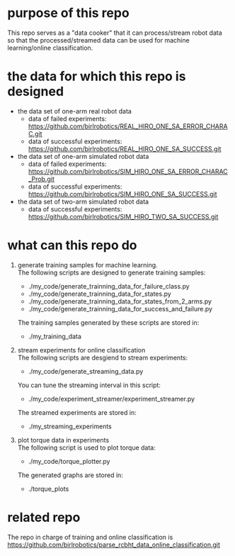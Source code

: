 # purpose of this repo
This repo serves as a "data cooker" that it can process/stream robot data so that the processed/streamed data can be used for machine learning/online classification.

# the data for which this repo is designed
* the data set of one-arm real robot data
  * data of failed experiments: https://github.com/birlrobotics/REAL_HIRO_ONE_SA_ERROR_CHARAC.git
  * data of successful experiments: https://github.com/birlrobotics/REAL_HIRO_ONE_SA_SUCCESS.git
* the data set of one-arm simulated robot data
  * data of failed experiments: https://github.com/birlrobotics/SIM_HIRO_ONE_SA_ERROR_CHARAC_Prob.git
  * data of successful experiments: https://github.com/birlrobotics/SIM_HIRO_ONE_SA_SUCCESS.git
* the data set of two-arm simulated robot data
  * data of successful experiments: https://github.com/birlrobotics/SIM_HIRO_TWO_SA_SUCCESS.git

# what can this repo do
1. generate training samples for machine learning.  
    The following scripts are designed to generate training samples:
    * ./my_code/generate_trainning_data_for_failure_class.py
    * ./my_code/generate_trainning_data_for_states.py
    * ./my_code/generate_trainning_data_for_states_from_2_arms.py
    * ./my_code/generate_trainning_data_for_success_and_failure.py

    The training samples generated by these scripts are stored in:
    * ./my_training_data

1. stream experiments for online classification  
    The following scripts are desgiend to stream experiments:
    * ./my_code/generate_streaming_data.py

    You can tune the streaming interval in this script:
    * ./my_code/experiment_streamer/experiment_streamer.py

    The streamed experiments are stored in:
    * ./my_streaming_experiments

1. plot torque data in experiments  
    The following script is used to plot torque data:
    * ./my_code/torque_plotter.py

    The generated graphs are stored in:
    * ./torque_plots

# related repo
The repo in charge of training and online classification is https://github.com/birlrobotics/parse_rcbht_data_online_classification.git
